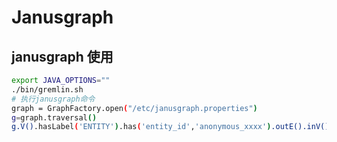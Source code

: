# Janusgraph

## janusgraph 使用
```bash
export JAVA_OPTIONS=""
./bin/gremlin.sh
# 执行janusgraph命令
graph = GraphFactory.open("/etc/janusgraph.properties")
g=graph.traversal()
g.V().hasLabel('ENTITY').has('entity_id','anonymous_xxxx').outE().inV().outE().inV().valueMap()
```
